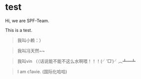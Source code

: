 # test

Hi, we are SPF-Team.


This is a test.

> 我叫小赖：）

> 我叫冯天然~~

> 我叫vin （（话说能不能不这么水啊喂！！！(╯‵□′)╯︵┻━┻

> I am c1avie.  (国际化哈哈)
